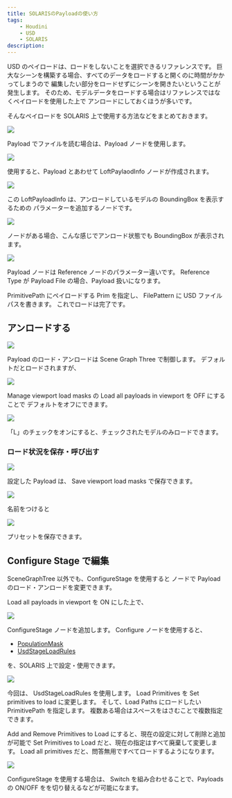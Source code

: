 ```yaml
---
title: SOLARISのPayloadの使い方
tags:
    - Houdini
    - USD
    - SOLARIS
description:
---
```


USD のペイロードは、ロードをしないことを選択できるリファレンスです。
巨大なシーンを構築する場合、すべてのデータをロードすると開くのに時間がかかってしまうので
編集したい部分をロードせずにシーンを開きたいということが発生します。
そのため、モデルデータをロードする場合はリファレンスではなくペイロードを使用した上で
アンロードにしておくほうが多いです。

そんなペイロードを SOLARIS 上で使用する方法などをまとめておきます。

![](https://gyazo.com/5471484816a8848d69f619a0afdf1246.png)

Payload でファイルを読む場合は、Payload ノードを使用します。

![](https://gyazo.com/ff84522e36b05a77f9afd286cf643307.png)

使用すると、Payload とあわせて LoftPaylaodInfo ノードが作成されます。

![](https://gyazo.com/8a0c4ef8c70040d94655de0dd12bf75d.png)

この LoftPayloadInfo は、アンロードしているモデルの BoundingBox を表示するための
パラメーターを追加するノードです。

![](https://gyazo.com/2817f9f1760931125496e999f1e57996.png)

ノードがある場合、こんな感じでアンロード状態でも BoundingBox が表示されます。

![](https://gyazo.com/5c4e9e5defa29910d44a09e3bb9f010d.png)

Payload ノードは Reference ノードのパラメーター違いです。
Reference Type が Payload File の場合、Payload 扱いになります。

PrimitivePath にペイロードする Prim を指定し、
FilePattern に USD ファイルパスを書きます。
これでロードは完了です。

## アンロードする

![](https://gyazo.com/8883082db52690de9c39b9df9510fbe6.png)

Payload のロード・アンロードは Scene Graph Three で制御します。
デフォルトだとロードされますが、

![](https://gyazo.com/b214ea0d90835a7fc3d6a45945b1c7c9.png)

Manage viewport load masks の Load all payloads in viewport を OFF にすることで
デフォルトをオフにできます。

![](https://gyazo.com/4cf7346227eddd29968bffd053fe5672.png)

「L」のチェックをオンにすると、チェックされたモデルのみロードできます。

### ロード状況を保存・呼び出す

![](https://gyazo.com/18b9553321e99d1958ee184a03d7117c.png)

設定した Payload は、 Save viewport load masks で保存できます。

![](https://gyazo.com/2ba3b5685902ea318f83e3a21e059599.png)

名前をつけると

![](https://gyazo.com/6ca779ef499d3def6b8c817e3a075df7.png)

プリセットを保存できます。

## Configure Stage で編集

SceneGraphTree 以外でも、ConfigureStage を使用すると
ノードで Payload のロード・アンロードを変更できます。

Load all payloads in viewport を ON にした上で、

![](https://gyazo.com/33045cb8768d1c0d3d144f58aa3fa755.png)

ConfigureStage ノードを追加します。
Configure ノードを使用すると、

-   [PopulationMask](https://fereria.github.io/reincarnation_tech/11_Pipeline/01_USD/19_population_mask/)
-   [UsdStageLoadRules](https://fereria.github.io/reincarnation_tech/11_Pipeline/01_USD/16_UsdStageLoadRules/)

を、SOLARIS 上で設定・使用できます。

![](https://gyazo.com/35380489c544140dfe178bb23b1c66cd.png)

今回は、 UsdStageLoadRules を使用します。
Load Primitives を Set primitives to load に変更します。
そして、Load Paths にロードしたい PrimitivePath を指定します。
複数ある場合はスペースをはさむことで複数指定できます。

Add and Remove Primitives to Load にすると、現在の設定に対して削除と追加が可能で
Set Primitives to Load だと、現在の指定はすべて廃棄して変更します。
Load all primitives だと、問答無用ですべてロードするようになります。

![](https://gyazo.com/986a0741d6c8a1bf2da9d7f46c546a45.png)

ConfigureStage を使用する場合は、
Switch を組み合わせることで、Payloads の ON/OFF をを切り替えるなどが可能になます。